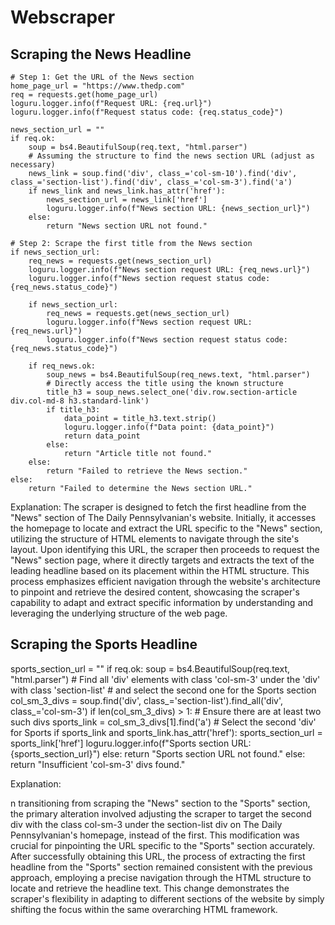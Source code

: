 # Webscraper

## Scraping the News Headline

    # Step 1: Get the URL of the News section
    home_page_url = "https://www.thedp.com"
    req = requests.get(home_page_url)
    loguru.logger.info(f"Request URL: {req.url}")
    loguru.logger.info(f"Request status code: {req.status_code}")

    news_section_url = ""
    if req.ok:
        soup = bs4.BeautifulSoup(req.text, "html.parser")
        # Assuming the structure to find the news section URL (adjust as necessary)
        news_link = soup.find('div', class_='col-sm-10').find('div', class_='section-list').find('div', class_='col-sm-3').find('a')
        if news_link and news_link.has_attr('href'):
            news_section_url = news_link['href']
            loguru.logger.info(f"News section URL: {news_section_url}")
        else:
            return "News section URL not found."

    # Step 2: Scrape the first title from the News section
    if news_section_url:
        req_news = requests.get(news_section_url)
        loguru.logger.info(f"News section request URL: {req_news.url}")
        loguru.logger.info(f"News section request status code: {req_news.status_code}")
        
        if news_section_url:
            req_news = requests.get(news_section_url)
            loguru.logger.info(f"News section request URL: {req_news.url}")
            loguru.logger.info(f"News section request status code: {req_news.status_code}")

        if req_news.ok:
            soup_news = bs4.BeautifulSoup(req_news.text, "html.parser")
            # Directly access the title using the known structure
            title_h3 = soup_news.select_one('div.row.section-article div.col-md-8 h3.standard-link')
            if title_h3:
                data_point = title_h3.text.strip()
                loguru.logger.info(f"Data point: {data_point}")
                return data_point
            else:
                return "Article title not found."
        else:
            return "Failed to retrieve the News section."
    else:
        return "Failed to determine the News section URL."

Explanation: 
The scraper is designed to fetch the first headline from the "News" section of The Daily Pennsylvanian's website. Initially, it accesses the homepage to locate and extract the URL specific to the "News" section, utilizing the structure of HTML elements to navigate through the site's layout. Upon identifying this URL, the scraper then proceeds to request the "News" section page, where it directly targets and extracts the text of the leading headline based on its placement within the HTML structure. This process emphasizes efficient navigation through the website's architecture to pinpoint and retrieve the desired content, showcasing the scraper's capability to adapt and extract specific information by understanding and leveraging the underlying structure of the web page.

## Scraping the Sports Headline

sports_section_url = ""
    if req.ok:
        soup = bs4.BeautifulSoup(req.text, "html.parser")
        # Find all 'div' elements with class 'col-sm-3' under the 'div' with class 'section-list'
        # and select the second one for the Sports section
        col_sm_3_divs = soup.find('div', class_='section-list').find_all('div', class_='col-sm-3')
        if len(col_sm_3_divs) > 1:  # Ensure there are at least two such divs
            sports_link = col_sm_3_divs[1].find('a')  # Select the second 'div' for Sports
            if sports_link and sports_link.has_attr('href'):
                sports_section_url = sports_link['href']
                loguru.logger.info(f"Sports section URL: {sports_section_url}")
            else:
                return "Sports section URL not found."
        else:
            return "Insufficient 'col-sm-3' divs found."

Explanation: 

n transitioning from scraping the "News" section to the "Sports" section, the primary alteration involved adjusting the scraper to target the second div with the class col-sm-3 under the section-list div on The Daily Pennsylvanian's homepage, instead of the first. This modification was crucial for pinpointing the URL specific to the "Sports" section accurately. After successfully obtaining this URL, the process of extracting the first headline from the "Sports" section remained consistent with the previous approach, employing a precise navigation through the HTML structure to locate and retrieve the headline text. This change demonstrates the scraper's flexibility in adapting to different sections of the website by simply shifting the focus within the same overarching HTML framework.